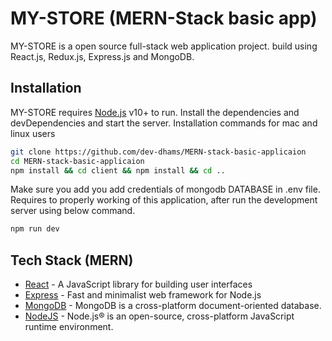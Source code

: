 # MY-STORE (MERN-Stack basic app)

MY-STORE is a open source full-stack web application project. build using React.js, Redux.js, Express.js and MongoDB.

## Installation
MY-STORE requires [Node.js](https://nodejs.org/) v10+ to run.
Install the dependencies and devDependencies and start the server.
Installation commands for mac and linux users
```sh
git clone https://github.com/dev-dhams/MERN-stack-basic-applicaion
cd MERN-stack-basic-applicaion
npm install && cd client && npm install && cd ..
```
Make sure you add you add credentials of mongodb DATABASE in .env file. Requires to properly working of this application, after run the development server using below command.
```sh
npm run dev
```
## Tech Stack (MERN)
- [React](https://reactjs.org) - A JavaScript library for building user interfaces
- [Express](https://expressjs.com) - Fast and minimalist web framework for Node.js
- [MongoDB](https://www.mongodb.com) - MongoDB is a cross-platform document-oriented database.
- [NodeJS](https://nodejs.org/en/) - Node.js® is an open-source, cross-platform JavaScript runtime environment.
